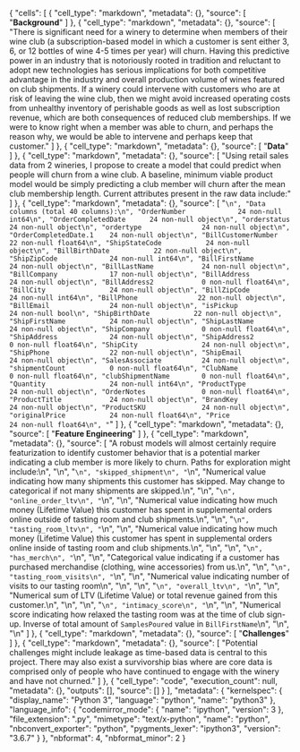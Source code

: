 {
 "cells": [
  {
   "cell_type": "markdown",
   "metadata": {},
   "source": [
    "**Background**"
   ]
  },
  {
   "cell_type": "markdown",
   "metadata": {},
   "source": [
    "There is significant need for a winery to determine when members of their wine club (a subscription-based model in which a customer is sent either 3, 6, or 12 bottles of wine 4-5 times per year) will churn. Having this predictive power in an industry that is notoriously rooted in tradition and reluctant to adopt new technologies has serious implications for both competitive advantage in the industry and overall production volume of wines featured on club shipments. If a winery could intervene with customers who are at risk of leaving the wine club, then we might avoid increased operating costs from unhealthy inventory of perishable goods as well as lost subscription revenue, which are both consequences of reduced club memberships. If we were to know right when a member was able to churn, and perhaps the reason why, we would be able to intervene and perhaps keep that customer."
   ]
  },
  {
   "cell_type": "markdown",
   "metadata": {},
   "source": [
    "**Data**"
   ]
  },
  {
   "cell_type": "markdown",
   "metadata": {},
   "source": [
    "Using retail sales data from 2 wineries, I propose to create a model that could predict when people will churn from a wine club. A baseline, minimum viable product model would be simply predicting a club member will churn after the mean club membership length. Current attributes present in the raw data include:"
   ]
  },
  {
   "cell_type": "markdown",
   "metadata": {},
   "source": [
    "```\n",
    "Data columns (total 40 columns):\n",
    "OrderNumber             24 non-null int64\n",
    "OrderCompletedDate      24 non-null object\n",
    "orderstatus             24 non-null object\n",
    "ordertype               24 non-null object\n",
    "OrderCompletedDate.1    24 non-null object\n",
    "BillCustomerNumber      22 non-null float64\n",
    "ShipStateCode           24 non-null object\n",
    "BillBirthDate           22 non-null object\n",
    "ShipZipCode             24 non-null int64\n",
    "BillFirstName           24 non-null object\n",
    "BillLastName            24 non-null object\n",
    "BillCompany             17 non-null object\n",
    "BillAddress             24 non-null object\n",
    "BillAddress2            0 non-null float64\n",
    "BillCity                24 non-null object\n",
    "BillZipCode             24 non-null int64\n",
    "BillPhone               22 non-null object\n",
    "BillEmail               24 non-null object\n",
    "isPickup                24 non-null bool\n",
    "ShipBirthDate           22 non-null object\n",
    "ShipFirstName           24 non-null object\n",
    "ShipLastName            24 non-null object\n",
    "ShipCompany             0 non-null float64\n",
    "ShipAddress             24 non-null object\n",
    "ShipAddress2            0 non-null float64\n",
    "ShipCity                24 non-null object\n",
    "ShipPhone               22 non-null object\n",
    "ShipEmail               24 non-null object\n",
    "SalesAssociate          24 non-null object\n",
    "shipmentCount           0 non-null float64\n",
    "ClubName                0 non-null float64\n",
    "clubShipmentName        0 non-null float64\n",
    "Quantity                24 non-null int64\n",
    "ProductType             24 non-null object\n",
    "OrderNotes              0 non-null float64\n",
    "ProductTitle            24 non-null object\n",
    "BrandKey                24 non-null object\n",
    "ProductSKU              24 non-null object\n",
    "originalPrice           24 non-null float64\n",
    "Price                   24 non-null float64\n",
    "```"
   ]
  },
  {
   "cell_type": "markdown",
   "metadata": {},
   "source": [
    "**Feature Engineering**"
   ]
  },
  {
   "cell_type": "markdown",
   "metadata": {},
   "source": [
    "A robust models will almost certainly require featurization to identify customer behavior that is a potential marker indicating a club member is more likely to churn. Paths for exploration might include:\n",
    "\n",
    "```\n",
    "skipped_shipment\n",
    "```\n",
    "Numerical value indicating how many shipments this customer has skipped. May change to categorical if not many shipments are skipped.\n",
    "\n",
    "```\n",
    "online_order_ltv\n",
    "```\n",
    "\n",
    "Numerical value indicating how much money (Lifetime Value) this customer has spent in supplemental orders online outside of tasting room and club shipments.\n",
    "\n",
    "```\n",
    "tasting_room_ltv\n",
    "```\n",
    "\n",
    "Numerical value indicating how much money (Lifetime Value) this customer has spent in supplemental orders online inside of tasting room and club shipments.\n",
    "\n",
    "\n",
    "```\n",
    "has_merch\n",
    "```\n",
    "\n",
    "Categorical value indicating if a customer has purchased merchandise (clothing, wine accessories) from us.\n",
    "\n",
    "```\n",
    "tasting_room_visits\n",
    "```\n",
    "\n",
    "Numerical value indicating number of visits to our tasting room\n",
    "\n",
    "\n",
    "```\n",
    "overall_ltv\n",
    "```\n",
    "\n",
    "Numerical sum of LTV (Lifetime Value) or total revenue gained from this customer.\n",
    "\n",
    "\n",
    "```\n",
    "intimacy_score\n",
    "```\n",
    "\n",
    "Numerical score indicating how relaxed the tasting room was at the time of club sign-up. Inverse of total amount of ```SamplesPoured``` value in ```BillFirstName```\n",
    "\n",
    "\n"
   ]
  },
  {
   "cell_type": "markdown",
   "metadata": {},
   "source": [
    "**Challenges**"
   ]
  },
  {
   "cell_type": "markdown",
   "metadata": {},
   "source": [
    "Potential challenges might include leakage as time-based data is central to this project. There may also exist a survivorship bias where are core data is comprised only of people who have continued to engage with the winery and have not churned."
   ]
  },
  {
   "cell_type": "code",
   "execution_count": null,
   "metadata": {},
   "outputs": [],
   "source": []
  }
 ],
 "metadata": {
  "kernelspec": {
   "display_name": "Python 3",
   "language": "python",
   "name": "python3"
  },
  "language_info": {
   "codemirror_mode": {
    "name": "ipython",
    "version": 3
   },
   "file_extension": ".py",
   "mimetype": "text/x-python",
   "name": "python",
   "nbconvert_exporter": "python",
   "pygments_lexer": "ipython3",
   "version": "3.6.7"
  }
 },
 "nbformat": 4,
 "nbformat_minor": 2
}
